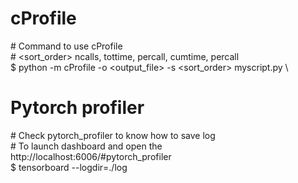 # cProfile
\# Command to use cProfile \
\# <sort_order> ncalls, tottime, percall, cumtime, percall \
$ python -m cProfile -o <output_file> -s <sort_order> myscript.py \ 

# Pytorch profiler 
\# Check pytorch_profiler to know how to save log \
\# To launch dashboard and open the http://localhost:6006/#pytorch_profiler \
$ tensorboard --logdir=./log
